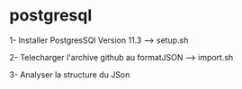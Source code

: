 # postgresql


1- Installer PostgresSQl Version 11.3 --> setup.sh

2- Telecharger l'archive github au formatJSON --> import.sh

3- Analyser la structure du JSon


